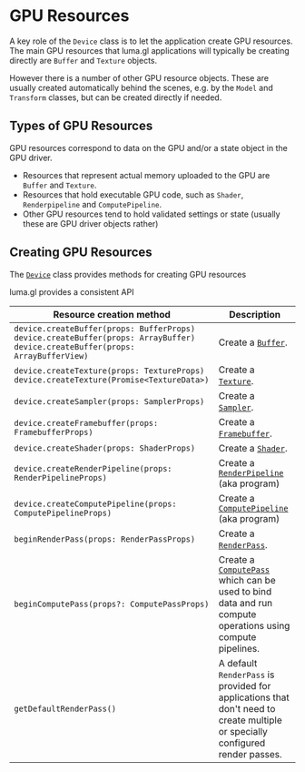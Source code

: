 # GPU Resources

A key role of the `Device` class is to let the application create GPU resources. 
The main GPU resources that luma.gl applications will typically be creating directly are 
`Buffer` and `Texture` objects. 

However there is a number of other GPU resource objects. These are usually created 
automatically behind the scenes, e.g. by the `Model` and `Transform` classes, but can
be created directly if needed.

## Types of GPU Resources

GPU resources correspond to data on the GPU and/or a state object in the GPU driver.

- Resources that represent actual memory uploaded to the GPU are `Buffer` and `Texture`.
- Resources that hold executable GPU code, such as `Shader`, `Renderpipeline` and `ComputePipeline`.
- Other GPU resources tend to hold validated settings or state (usually these are GPU driver objects rather)

## Creating GPU Resources

The [`Device`](/docs//api-reference/core/device) class provides methods for creating GPU resources

luma.gl provides a consistent API

| Resource creation method                                                               | Description                                                                                                                           |
| -------------------------------------------------------------------------------------- | ------------------------------------------------------------------------------------------------------------------------------------- |
| `device.createBuffer(props: BufferProps)`<br/>`device.createBuffer(props: ArrayBuffer)`<br/>`device.createBuffer(props:  ArrayBufferView)`    | Create a [`Buffer`](/docs/api-reference/core/resources/buffer).                                                                                        |
| `device.createTexture(props: TextureProps)`<br/> `device.createTexture(Promise<TextureData>)`| Create a [`Texture`](/docs/api-reference/core/resources/texture).                                                                                            |
| `device.createSampler(props: SamplerProps)`                                   | Create a [`Sampler`](/docs/api-reference/core/resources/sampler).                                                                                            |
| `device.createFramebuffer(props: FramebufferProps)`                       | Create a [`Framebuffer`](/docs/api-reference/core/resources/framebuffer).                                                                                    |
| `device.createShader(props: ShaderProps)`                                      | Create a [`Shader`](/docs/api-reference/core/resources/shader).                                                                                              |
| `device.createRenderPipeline(props: RenderPipelineProps)`              | Create a [`RenderPipeline`](/docs/api-reference/core/resources/render-pipeline) (aka program)                                                                |
| `device.createComputePipeline(props: ComputePipelineProps)`           | Create a [`ComputePipeline`](/docs/api-reference/core/resources/compute-pipeline) (aka program)                                                              |
| `beginRenderPass(props: RenderPassProps)`                                  | Create a [`RenderPass`](/docs/api-reference/core/resources/render-pass).                                                                                     |
| `beginComputePass(props?: ComputePassProps)`                              | Create a [`ComputePass`](/docs/api-reference/core/resources/compute-pass) which can be used to bind data and run compute operations using compute pipelines. |
| `getDefaultRenderPass()`                                                   | A default `RenderPass` is provided for applications that don't need to create multiple or specially configured render passes.         |
